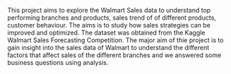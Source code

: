 This project aims to explore the Walmart Sales data to understand top performing branches and products, sales trend of of different products, customer behaviour. The aims is to study how sales strategies can be improved and optimized.
The dataset was obtained from the Kaggle Walmart Sales Forecasting Competition.
The major aim of thie project is to gain insight into the sales data of Walmart to understand the different factors that affect sales of the different branches and we answered some business questions using analysis.
